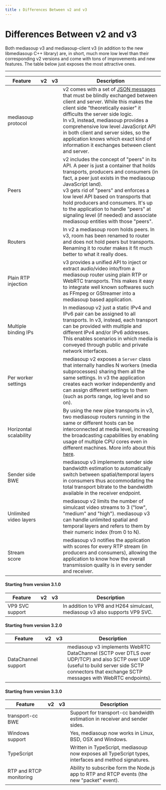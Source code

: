 ```yaml
---
title : Differences Between v2 and v3
---
```



# Differences Between v2 and v3

Both mediasoup v3 and mediasoup-client v3 (in addition to the new libmediasoup C++ library) are, in short, much more low level than their corresponding v2 versions and come with tons of improvements and new features. The table below just exposes the most attractive ones.

----

<div markdown="1" class="table-wrapper L1-small L4">

Feature                 | v2 | v3 | Description
----------------------- | -- | -- | -------------------------------
mediasoup protocol      | <span class="checkbox on"/> | <span class="checkbox"/> | v2 comes with a set of [JSON messages](https://mediasoup.org/documentation/v2/mediasoup-protocol/) that must be blindly exchanged between client and server. While this makes the client side "theoretically easier" it difficults the server side logic.<br>In v3, instead, mediasoup provides a comprehensive low level JavaScript API in both client and server sides, so the application knows which exact kind of information it exchanges between client and server.
Peers                   | <span class="checkbox on"/> | <span class="checkbox"/> | v2 includes the concept of "peers" in its API. A peer is just a container that holds transports, producers and consumers (in fact, a peer just exists in the mediasoup JavaScript land).<br>v3 gets rid of "peers" and enforces a low level API based on transports that hold producers and consumers. It's up to the application to handle "peers" at signaling level (if needed) and associate mediasoup entities with those "peers".
Routers                 | <span class="checkbox"/> | <span class="checkbox on"/> | In v2 a mediasoup room holds peers. In v3, room has been renamed to router and does not hold peers but transports. Renaming it to router makes it fit much better to what it really does.
Plain RTP injection     | <span class="checkbox"/> | <span class="checkbox on"/> | v3 provides a unified API to inject or extract audio/video into/from a mediasoup router using plain RTP or WebRTC transports. This makes it easy to integrate well known softwares such as FFmpeg or GStreamer into a mediasoup based application.
Multiple binding IPs    | <span class="checkbox"/> | <span class="checkbox on"/> | In mediasoup v2 just a static IPv4 and IPv6 pair can be assigned to all transports. In v3, instead, each transport can be provided with multiple and different IPv4 and/or IPv6 addresses. This enables scenarios in which media is conveyed through public and private network interfaces.
Per worker settings     | <span class="checkbox"/> | <span class="checkbox on"/> | mediasoup v2 exposes a `Server` class that internally handles N workers (media subprocesses) sharing them all the same settings. In v3 the application creates each worker independently and can assign different settings to them (such as ports range, log level and so on).
Horizontal scalability  | <span class="checkbox"/> | <span class="checkbox on"/> | By using the new pipe transports in v3, two mediasoup routers running in the same or different hosts can be interconnected at media level, increasing the broadcasting capabilities by enabling usage of multiple CPU cores even in different machines. More info about this [here](/documentation/v3/scalability/).
Sender side BWE         | <span class="checkbox"/> | <span class="checkbox on"/> | mediasoup v3 implements sender side bandwidth estimation to automatically switch between spatial/temporal layers in consumers thus accommodating the total transport bitrate to the bandwidth available in the receiver endpoint.
Unlimited video layers  | <span class="checkbox"/> | <span class="checkbox on"/> | mediasoup v2 limits the number of simulcast video streams to 3 ("low", "medium" and "high"). mediasoup v3 can handle unlimited spatial and temporal layers and refers to them by their numeric index (from 0 to N).
Stream score            | <span class="checkbox"/> | <span class="checkbox on"/> | mediasoup v3 notifies the application with scores for every RTP stream (in producers and consumers), allowing the application to know how the overall transmission quality is in every sender and receiver.

</div>

#### Starting from version 3.1.0

<div markdown="1" class="table-wrapper L1-small L4">

Feature                 | v2 | v3 | Description
----------------------- | -- | -- | -------------------------------
VP9 SVC support         | <span class="checkbox"/> | <span class="checkbox on"/> | In addition to VP8 and H264 simulcast, mediasoup v3 also supports VP9 SVC.

</div>

#### Starting from version 3.2.0

<div markdown="1" class="table-wrapper L1-small L4">

Feature                 | v2 | v3 | Description
----------------------- | -- | -- | -------------------------------
DataChannel support     | <span class="checkbox"/> | <span class="checkbox on"/> | mediasoup v3 implements WebRTC DataChannel (SCTP over DTLS over UDP/TCP) and also SCTP over UDP (useful to build server side SCTP connectors that exchange SCTP messages with WebRTC endpoints).

</div>

#### Starting from version 3.3.0

<div markdown="1" class="table-wrapper L1-small L4">

Feature                 | v2 | v3 | Description
----------------------- | -- | -- | -------------------------------
transport-cc BWE        | <span class="checkbox"/> | <span class="checkbox on"/> | Support for transport-cc bandwidth estimation in receiver and sender sides.
Windows support         | <span class="checkbox"/> | <span class="checkbox on"/> | Yes, mediasoup now works in Linux, BSD, OSX and Windows.
TypeScript              | <span class="checkbox"/> | <span class="checkbox on"/> | Written in TypeScript, mediasoup now exposes all TypeScript types, interfaces and method signatures.
RTP and RTCP monitoring | <span class="checkbox"/> | <span class="checkbox on"/> | Ability to subscribe form the Node.js app to RTP and RTCP events (the new "packet" event).

</div>
